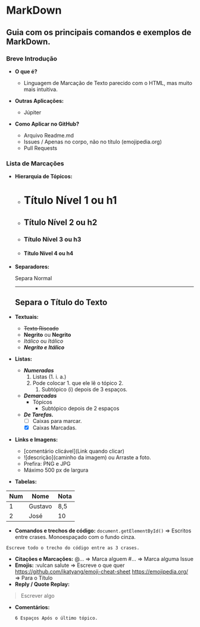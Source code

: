 # MarkDown
## Guia com os principais comandos e exemplos de MarkDown.
### Breve Introdução
* __O que é?__
  * Linguagem de Marcação de Texto parecido com o HTML, mas muito mais intuitiva.
* __Outras Aplicações:__
  * Júpiter

* __Como Aplicar no GitHub?__
  * Arquivo Readme.md
  * Issues / Apenas no corpo, não no título (emojipedia.org)
  * Pull Requests

### Lista de Marcações 
* __Hierarquia de Tópicos:__
  * # Título Nível 1 ou h1
  * ## Título Nível 2 ou h2
  * ### Título Nível 3 ou h3
  * #### Título Nível 4 ou h4
* __Separadores:__
    
    Separa Normal
    ***
    Separa o Título do Texto
    ---
* __Textuais:__
  * ~~Texto Riscado~~
  * **Negrito** ou __Negrito__
  * *Itálico* ou _Itálico_
  * __*Negrito e Itálico*__
* __Listas:__
  * __*Numeradas*__    
      1. Listas (1. i. a.)
      1. Pode colocar 1. que ele lê o tópico 2.
         1. Subtópico (i) depois de 3 espaços.
  * __*Demarcadas*__    
    - Tópicos 
      * Subtópico depois de 2 espaços
  * __*De Tarefas.*__  
    * [ ] Caixas para marcar.
    * [x] Caixas Marcadas. 
* __Links e Imagens:__
  * [comentário clicável](Link quando clicar)
  * ![descrição](caminho da imagem) ou Arraste a foto.
  * Prefira: PNG e JPG
  * Máximo 500 px de largura
* __Tabelas:__

Num | Nome | Nota
--- | --- | ---
1 | Gustavo | 8,5
2 | José | 10


* __Comandos e trechos de código:__
`document.getElementById()`  => Escritos entre crases. Monoespaçado com o fundo cinza.
``` 
Escreve todo o trecho do código entre as 3 crases.
```
* __Citações e Marcações:__
@...  => Marca alguem
#...  => Marca alguma Issue
* __Emojis:__
:vulcan salute   => Escreve o que quer 
https://github.com/ikatyang/emoji-cheat-sheet
https://emojipedia.org/  => Para o Título
* __Reply / Quote Replay:__
> Escrever algo
* __Comentários:__

      6 Espaços Após o último tópico.
